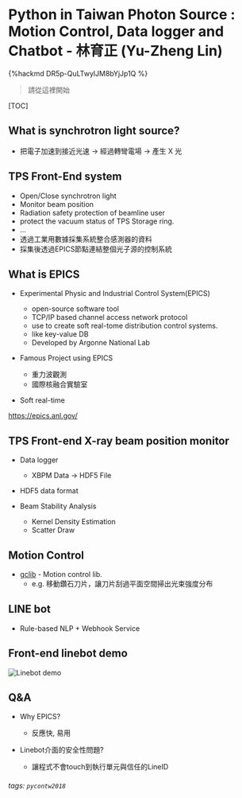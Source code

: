 # Python in Taiwan Photon Source : Motion Control, Data logger and Chatbot - 林育正 (Yu-Zheng Lin)

{%hackmd DR5p-QuLTwylJM8bYjJp1Q %}

> 請從這裡開始

[TOC]

## What is synchrotron light source?
 * 把電子加速到接近光速 -> 經過轉彎電場 -> 產生 X 光

## TPS Front-End system
 * Open/Close synchrotron light
 * Monitor beam position
 * Radiation safety protection of beamline user
 * protect the vacuum status of TPS Storage ring.
 * ...
 * 透過工業用數據採集系統整合感測器的資料
 * 採集後透過EPICS節點連結整個光子源的控制系統

## What is EPICS
 * Experimental Physic and Industrial Control System(EPICS)
   - open-source software tool
   - TCP/IP based channel access network protocol
   - use to create soft real-tome distribution control systems.
   - like key-value DB
   - Developed by Argonne National Lab
 * Famous Project using EPICS
   - 重力波觀測
   - 國際核融合實驗室

 * Soft real-time

https://epics.anl.gov/


## TPS Front-end X-ray beam position monitor

 * Data logger
   - XBPM Data -> HDF5 File 
 * HDF5 data format

 * Beam Stability Analysis
     * Kernel Density Estimation
     * Scatter Draw

## Motion Control

 * [gclib](https://github.com/RahmanQureshi/pygclib) - Motion control lib.
     * e.g. 移動鑽石刀片，讓刀片刮過平面空間掃出光束強度分布

## LINE bot
 * Rule-based NLP + Webhook Service

## Front-end linebot demo
![Linebot demo](https://i.imgur.com/T6f8fd8.jpg)

## Q&A
* Why EPICS?
    * 反應快, 易用

* Linebot介面的安全性問題?
  - 讓程式不會touch到執行單元與信任的LineID



###### tags: `pycontw2018`
